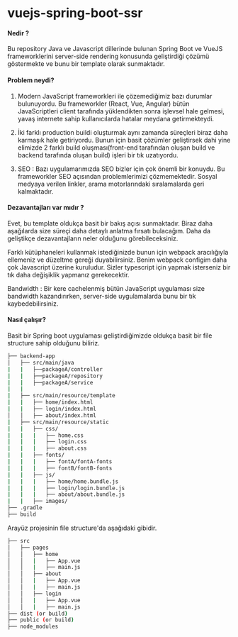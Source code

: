 # vuejs-spring-boot-ssr

#### Nedir ? 

Bu repository Java ve Javascript dillerinde bulunan Spring Boot ve VueJS frameworklerini server-side rendering konusunda 
geliştirdiği çözümü göstermekte ve bunu bir template olarak sunmaktadır. 

#### Problem neydi?

1. Modern JavaScript frameworkleri ile çözemediğimiz bazı durumlar bulunuyordu. Bu frameworkler (React, Vue, Angular) bütün JavaScriptleri client tarafında yüklendikten sonra işlevsel hale gelmesi, yavaş internete sahip kullanıcılarda hatalar meydana getirmekteydi.

2. İki farklı production buildi oluşturmak aynı zamanda süreçleri biraz daha karmaşık hale getiriyordu. Bunun için basit çözümler geliştirsek dahi yine elimizde 2 farklı build oluşması(front-end tarafından oluşan build ve backend tarafında oluşan build) işleri bir tık uzatıyordu. 

3. SEO : Bazı uygulamarımızda SEO bizler için çok önemli bir konuydu. Bu frameworkler SEO açısından problemlerimizi çözmemektedir. Sosyal medyaya verilen linkler, arama motorlarındaki sıralamalarda geri kalmaktadır. 

#### Dezavantajları var mıdır ? 

Evet, bu template oldukça basit bir bakış açısı sunmaktadır. Biraz daha aşağılarda size süreçi daha detaylı anlatma fırsatı bulacağım.  Daha da geliştikçe dezavantajların neler olduğunu görebileceksiniz. 

Farklı kütüphaneleri kullanmak istediğinizde bunun için webpack aracılığıyla ellemeniz ve düzeltme gereği duyabilirsiniz. Benim webpack configim daha çok Javascript üzerine kuruludur. Sizler typescript için yapmak isterseniz bir tık daha değişiklik yapmanız gerekecektir. 

Bandwidth : Bir kere cachelenmiş bütün JavaScript uygulaması size bandwidth kazandırırken, server-side uygulamalarda bunu bir tık kaybedebilirsiniz. 

#### Nasıl çalışır? 

Basit bir Spring boot uygulaması geliştirdiğimizde oldukça basit bir file structure sahip olduğunu biliriz. 


```bash
├── backend-app
│   ├── src/main/java 
|   |   ├──packageA/controller
|   |   ├──packageA/repository
|   |   ├──packageA/service 
|   |
|   ├── src/main/resource/template 
|   |   ├── home/index.html
|   |   ├── login/index.html
│   │   ├── about/index.html
|   ├── src/main/resource/static 
|   |   ├── css/
|   |   |   ├── home.css
|   |   |   ├── login.css
|   |   |   ├── about.css
|   |   ├── fonts/
|   |   |   ├── fontA/fontA-fonts
|   |   |   ├── fontB/fontB-fonts
|   |   ├── js/
|   |   |   ├── home/home.bundle.js
|   |   |   ├── login/login.bundle.js
|   |   |   ├── about/about.bundle.js
|   |   ├── images/
├── .gradle
├── build
```

Arayüz projesinin file structure'da aşağıdaki gibidir. 



```bash
├── src
│   ├── pages
│   │   ├── home
│   │   |   ├── App.vue
│   │   |   ├── main.js
│   │   ├── about
│   │   |   ├── App.vue
│   │   |   ├── main.js
│   │   ├── login
│   │   |   ├── App.vue
│   │   |   ├── main.js
├── dist (or build)
├── public (or build)
├── node_modules
```






 
